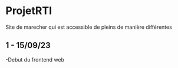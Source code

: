 # ProjetRTI
Site de marecher qui est accessible de pleins de manière différentes

## 1  - 15/09/23 ##

-Debut du frontend web
